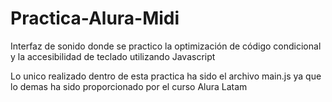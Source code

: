 <h1 aling="center">Practica-Alura-Midi</h1>
Interfaz de sonido donde se practico la optimización de código condicional y la accesibilidad de teclado utilizando Javascript

<p font-weight="bold">Lo unico realizado dentro de esta practica ha sido el archivo main.js ya que lo demas ha sido proporcionado por el curso Alura Latam</p>
